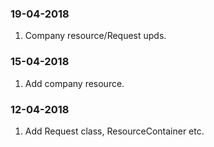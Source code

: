 ### 19-04-2018
1. Company resource/Request upds.

### 15-04-2018
1. Add company resource.

### 12-04-2018
1. Add Request class, ResourceContainer etc.

